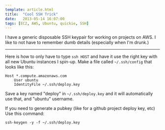 ```yaml
---
template: article.html
title:  "Cool SSH Trick"
date:   2013-05-14 16:07:00
tags: [EC2, AWS, Ubuntu, quickie, SSH]
---
```


I have a generic disposable SSH keypair for working on projects on AWS.  I like to not have to remember dumb details (especially when I'm drunk.)

---

Here is how to only have to type `ssh HOST` and have it use the right key with all new Ubuntu instances I spin-up. Make a file called `~/.ssh/config` that looks like this:

    Host *.compute.amazonaws.com
        User ubuntu
        IdentityFile ~/.ssh/deploy.key

Save a key named "deploy" in `~/.ssh/deploy.key` and it will automatically use that, and "ubuntu" username.

If you need to generate a pubkey (like for a github project deploy key, etc) Use this command:

`ssh-keygen -y -f ~/.ssh/deploy.key`